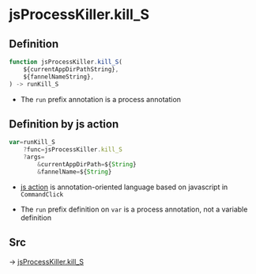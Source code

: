 # jsProcessKiller.kill_S

## Definition

```js.js
function jsProcessKiller.kill_S(
	${currentAppDirPathString},
	${fannelNameString},
) -> runKill_S
```

- The `run` prefix annotation is a process annotation
## Definition by js action

```js.js
var=runKill_S
	?func=jsProcessKiller.kill_S
	?args=
		&currentAppDirPath=${String}
		&fannelName=${String}
```

- [js action](#) is annotation-oriented language based on javascript in `CommandClick`

- The `run` prefix definition on `var` is a process annotation, not a variable definition

## Src

-> [jsProcessKiller.kill_S](https://github.com/puutaro/CommandClick/blob/master/app/src/main/java/com/puutaro/commandclick/fragment_lib/terminal_fragment/js_interface/toolbar/JsProcessKiller.kt#L12)


